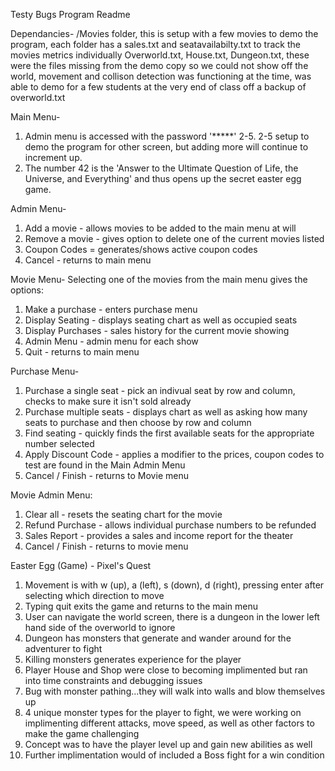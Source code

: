 Testy Bugs Program Readme

Dependancies-
/Movies folder, this is setup with a few movies to demo the program, each folder has a sales.txt and seatavailabilty.txt to track the movies metrics individually
Overworld.txt, House.txt, Dungeon.txt, these were the files missing from the demo copy so we could not show off the world, movement and collison detection was functioning at the time, was able to demo for a few students at the very end of class off a backup of overworld.txt

Main Menu-
1. Admin menu is accessed with the password '*****'
2-5. 2-5 setup to demo the program for other screen, but adding more will continue to increment up.
42. The number 42 is the 'Answer to the Ultimate Question of Life, the Universe, and Everything' and thus opens up the secret easter egg game.

Admin Menu-
1. Add a movie - allows movies to be added to the main menu at will
2. Remove a movie - gives option to delete one of the current movies listed
3. Coupon Codes = generates/shows active coupon codes
4. Cancel - returns to main menu

Movie Menu-
Selecting one of the movies from the main menu gives the options:
1. Make a purchase - enters purchase menu
2. Display Seating - displays seating chart as well as occupied seats
3. Display Purchases - sales history for the current movie showing
4. Admin Menu - admin menu for each show
5. Quit - returns to main menu

Purchase Menu-
1. Purchase a single seat - pick an indivual seat by row and column, checks to make sure it isn't sold already
2. Purchase multiple seats - displays chart as well as asking how many seats to purchase and then choose by row and column
3. Find seating - quickly finds the first available seats for the appropriate number selected
4. Apply Discount Code - applies a modifier to the prices, coupon codes to test are found in the Main Admin Menu
5. Cancel / Finish - returns to Movie menu

Movie Admin Menu:
1. Clear all - resets the seating chart for the movie
2. Refund Purchase - allows individual purchase numbers to be refunded
3. Sales Report - provides a sales and income report for the theater
4. Cancel / Finish - returns to movie menu

Easter Egg (Game) - Pixel's Quest
1. Movement is with w (up), a (left), s (down), d (right), pressing enter after selecting which direction to move
2. Typing quit exits the game and returns to the main menu
3. User can navigate the world screen, there is a dungeon in the lower left hand side of the overworld to ignore
4. Dungeon has monsters that generate and wander around for the adventurer to fight
5. Killing monsters generates experience for the player
6. Player House and Shop were close to becoming implimented but ran into time constraints and debugging issues
7. Bug with monster pathing...they will walk into walls and blow themselves up
8. 4 unique monster types for the player to fight, we were working on implimenting different attacks, move speed, as well as other factors to make the game challenging
9. Concept was to have the player level up and gain new abilities as well
10. Further implimentation would of included a Boss fight for a win condition
